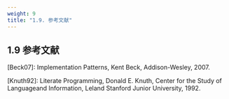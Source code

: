 ```yaml
---
weight: 9
title: "1.9. 参考文献"
---
```


## 1.9 参考文献

[Beck07]:  Implementation Patterns, Kent Beck, Addison-Wesley, 2007.

[Knuth92]:  Literate Programming, Donald E. Knuth, Center for the Study of Languageand Information, Leland Stanford Junior University, 1992.